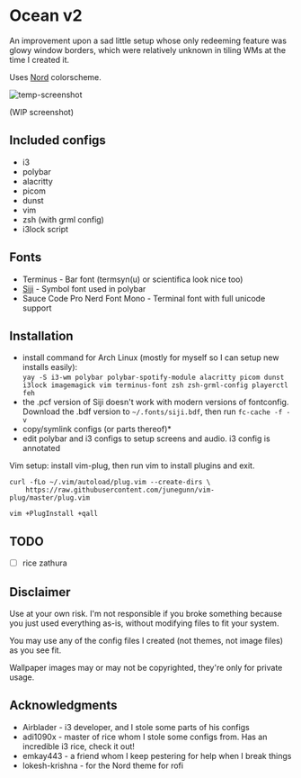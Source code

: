 # Ocean v2

An improvement upon a sad little setup whose only redeeming feature was glowy window borders, which were relatively unknown in tiling WMs at the time I created it.

Uses [Nord](https://github.com/arcticicestudio/nord) colorscheme.

![temp-screenshot](https://imgur.com/eYRFB6M.png)

(WIP screenshot)

## Included configs

- i3
- polybar
- alacritty
- picom
- dunst
- vim
- zsh (with grml config)
- i3lock script

## Fonts

- Terminus - Bar font (termsyn(u) or scientifica look nice too)
- [Siji](https://github.com/stark/siji) - Symbol font used in polybar
- Sauce Code Pro Nerd Font Mono - Terminal font with full unicode support


## Installation

- install command for Arch Linux (mostly for myself so I can setup new installs easily):  
    `yay -S i3-wm polybar polybar-spotify-module alacritty picom dunst i3lock imagemagick vim terminus-font zsh zsh-grml-config playerctl feh`
- the .pcf version of Siji doesn't work with modern versions of fontconfig. Download the .bdf version to `~/.fonts/siji.bdf`, then run `fc-cache -f -v`
- copy/symlink configs (or parts thereof)\*
- edit polybar and i3 configs to setup screens and audio. i3 config is annotated

Vim setup: install vim-plug, then run vim to install plugins and exit.

    curl -fLo ~/.vim/autoload/plug.vim --create-dirs \
        https://raw.githubusercontent.com/junegunn/vim-plug/master/plug.vim

    vim +PlugInstall +qall

## TODO

- [ ] rice zathura

## Disclaimer

Use at your own risk. I'm not responsible if you broke something because you just used everything
as-is, without modifying files to fit your system.

You may use any of the config files I created (not themes, not image files) as you see fit.

Wallpaper images may or may not be copyrighted, they're only for private usage.

## Acknowledgments

- Airblader - i3 developer, and I stole some parts of his configs
- adi1090x - master of rice whom I stole some configs from. Has an incredible i3 rice, check it out!
- emkay443 - a friend whom I keep pestering for help when I break things
- lokesh-krishna - for the Nord theme for rofi

